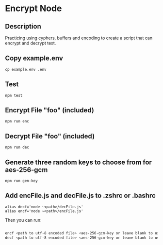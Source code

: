 # Encrypt Node

## Description

Practicing using cyphers, buffers and encoding to create a script that can encrypt and decrypt text.

## Copy example.env

```
cp example.env .env
```

## Test

```
npm test
```

## Encrypt File "foo" (included)

```
npm run enc
```

## Decrypt File "foo" (included)

```
npm run dec
```

## Generate three random keys to choose from for aes-256-gcm

```
npm run gen-key
```

## Add encFile.js and decFile.js to .zshrc or .bashrc

```.zshrc
alias decf='node ~<path>/decFile.js'
alias encf='node ~<path>/encFile.js'
```

Then you can run:

```zsh

encf <path to utf-8 encoded file> <aes-256-gcm-key or leave blank to use key from .env>
decf <path to utf-8 encoded file> <aes-256-gcm-key or leave blank to use key from .env>

```
